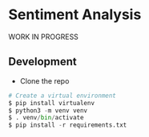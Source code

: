 # Sentiment Analysis
WORK IN PROGRESS
  
## Development
- Clone the repo

``` python
# Create a virtual environment 
$ pip install virtualenv
$ python3 -m venv venv
$ . venv/bin/activate
$ pip install -r requirements.txt

```

